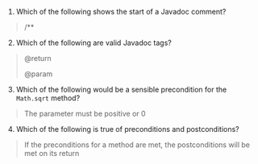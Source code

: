 1. Which of the following shows the start of a Javadoc comment?

> /** 

2. Which of the following are valid Javadoc tags? 

> @return
>
> @param

3. Which of the following would be a sensible precondition for the `Math.sqrt` method?

> The parameter must be positive or 0 

4. Which of the following is true of preconditions and postconditions?

> If the preconditions for a method are met, the postconditions will be met on its return